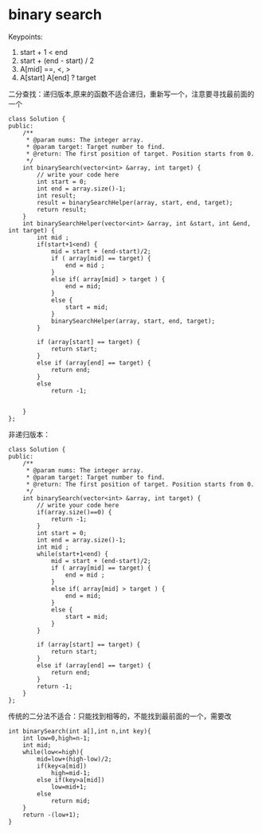 # binary search


Keypoints:1. start + 1 < end2. start + (end - start) / 2 3. A[mid] ==, <, >4. A[start] A[end] ? target

二分查找：递归版本,原来的函数不适合递归，重新写一个，注意要寻找最前面的一个

	class Solution {
	public:
	    /**
	     * @param nums: The integer array.
	     * @param target: Target number to find.
	     * @return: The first position of target. Position starts from 0.
	     */
	    int binarySearch(vector<int> &array, int target) {
	        // write your code here
	        int start = 0;
	        int end = array.size()-1;
	        int result;
	        result = binarySearchHelper(array, start, end, target);
	        return result;
	    }
	    int binarySearchHelper(vector<int> &array, int &start, int &end, int target) {
	        int mid ;
	        if(start+1<end) {
	            mid = start + (end-start)/2;
	            if ( array[mid] == target) {
	                end = mid ;
	            }
	            else if( array[mid] > target ) {
	                end = mid;
	            }
	            else {
	                start = mid;
	            }
	            binarySearchHelper(array, start, end, target);
	        }

	        if (array[start] == target) {
	            return start;
	        }
	        else if (array[end] == target) {
	            return end;
	        }
	        else
	            return -1;


	    }
	};

非递归版本：

	class Solution {
	public:
	    /**
	     * @param nums: The integer array.
	     * @param target: Target number to find.
	     * @return: The first position of target. Position starts from 0.
	     */
	    int binarySearch(vector<int> &array, int target) {
	        // write your code here
	        if(array.size()==0) {
	            return -1;
	        }
	        int start = 0;
	        int end = array.size()-1;
	        int mid ;
	        while(start+1<end) {
	            mid = start + (end-start)/2;
	            if ( array[mid] == target) {
	                end = mid ;
	            }
	            else if( array[mid] > target ) {
	                end = mid;
	            }
	            else {
	                start = mid;
	            }
	        }

	        if (array[start] == target) {
	            return start;
	        }
	        else if (array[end] == target) {
	            return end;
	        }
	        return -1;
	    }
	};

传统的二分法不适合：只能找到相等的，不能找到最前面的一个，需要改

	int binarySearch(int a[],int n,int key){
	    int low=0,high=n-1;
	    int mid;
	    while(low<=high){
	        mid=low+(high-low)/2;
	        if(key<a[mid])
	            high=mid-1;
	        else if(key>a[mid])
	            low=mid+1;
	        else
	            return mid;
	    }
	    return -(low+1);
	}
